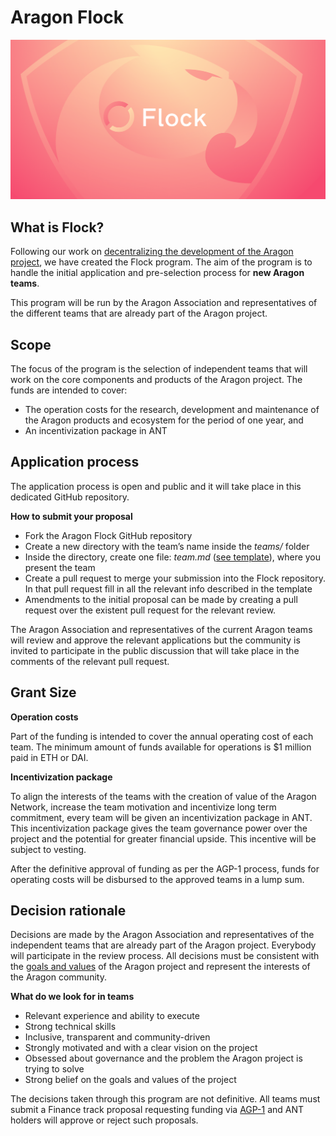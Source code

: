 # Aragon Flock

![](docs/Flock_header01.png)

## What is Flock?
Following our work on [decentralizing the development of the Aragon project](https://blog.aragon.org/decentralizing-aragons-development-iii-onboarding-new-teams-32786cb805a5/), we have created the Flock program. The aim of the program is to handle the initial application and pre-selection process for **new Aragon teams**.

This program will be run by the Aragon Association and representatives of the different teams that are already part of the Aragon project.

## Scope
The focus of the program is the selection of independent teams that will work on the core components and products of the Aragon project. The funds are intended to cover:

- The operation costs for the research, development and maintenance of the Aragon products and ecosystem for the period of one year, and
- An incentivization package in ANT

## Application process
The application process is open and public and it will take place in this dedicated GitHub repository.

**How to submit your proposal**
- Fork the Aragon Flock GitHub repository
- Create a new directory with the team’s name inside the *teams/* folder
- Inside the directory, create one file: *team.md* ([see template](https://github.com/aragon/flock/blob/master/docs/templates/team.md)), where you present the team
- Create a pull request to merge your submission into the Flock repository. In that pull request fill in all the relevant info described in the template
- Amendments to the initial proposal can be made by creating a pull request over the existent pull request for the relevant review.  

The Aragon Association and representatives of the current Aragon teams will review and approve the relevant applications but the community is invited to participate in the public discussion that will take place in the comments of the relevant pull request.

## Grant Size

**Operation costs**

Part of the funding is intended to cover the annual operating cost of each team. The minimum amount of funds available for operations is $1 million paid in ETH or DAI.

**Incentivization package**

To align the interests of the teams with the creation of value of the Aragon Network, increase the team motivation and incentivize long term commitment, every team will be given an incentivization package in ANT. This incentivization package gives the team governance power over the project and the potential for greater financial upside. This incentive will be subject to vesting.

After the definitive approval of funding as per the AGP-1 process, funds for operating costs will be disbursed to the approved teams in a lump sum.

## Decision rationale

Decisions are made by the Aragon Association and representatives of the independent teams that are already part of the Aragon project. Everybody will participate in the review process. All decisions must be consistent with the [goals and values](https://github.com/aragon/AGPs/blob/master/AGPs/AGP-0.md) of the Aragon project and represent the interests of the Aragon community.

**What do we look for in teams**

- Relevant experience and ability to execute
- Strong technical skills
- Inclusive, transparent and community-driven
- Strongly motivated and with a clear vision on the project
- Obsessed about governance and the problem the Aragon project is trying to solve
- Strong belief on the goals and values of the project


The decisions taken through this program are not definitive. All teams must submit a Finance track proposal requesting funding via [AGP-1](https://github.com/aragon/AGPs/blob/6ef7dcb9d6a0ccf3cb4d0707eed0cdd10f99044d/AGPs/AGP-1.md) and ANT holders will approve or reject such proposals.
